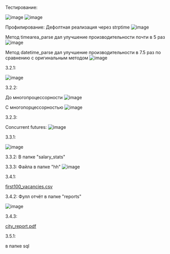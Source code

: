 Тестирование:

![image](https://user-images.githubusercontent.com/94864786/206857625-38034d65-ded7-4e8a-aa1d-c936a282e5d8.png)
![image](https://user-images.githubusercontent.com/94864786/206852393-fbe4aa10-2bd3-4303-8a2d-9908e2717ea7.png)

Профилирование:
Дефолтная реализация через strptime
![image](https://user-images.githubusercontent.com/94864786/208408443-203b3c77-ea7c-4e98-8fba-1eee58598010.png)

Метод timearea_parse дал улучшение производительности почти в 5 раз
![image](https://user-images.githubusercontent.com/94864786/208408647-916ee0b7-18de-4906-bba9-ffef16b7f60c.png)

Метод datetime_parse дал улучшение производительности в 7.5 раз по сравнению с оригинальным методом
![image](https://user-images.githubusercontent.com/94864786/208408826-63da1625-2efa-4e50-9ce9-b2a8b9f68986.png)


3.2.1:

![image](https://user-images.githubusercontent.com/94864786/209554548-ac3d5fbf-d0f5-47a6-96dd-1a9f095c1fae.png)


3.2.2:

До многопроцессорности
![image](https://user-images.githubusercontent.com/94864786/209555046-88d54538-c827-471b-9071-cda9e2bf5caa.png)

C многопорцессорностью
![image](https://user-images.githubusercontent.com/94864786/209555481-e142f113-fdb8-4fd4-af60-340c400b31e5.png)

3.2.3:

Concurrent futures:
![image](https://user-images.githubusercontent.com/94864786/209555911-ef23cf00-9615-4f93-97c8-069f63506322.png)


3.3.1:

![image](https://user-images.githubusercontent.com/94864786/209678040-0de09856-46ae-4547-a56c-ab4ec7a91a5b.png)

3.3.2:
В папке "salary_stats"


3.3.3:
Файла в папке "hh"
![image](https://user-images.githubusercontent.com/94864786/209706565-7c85a485-c566-4cf6-82b5-c1472fc73537.png)

3.4.1:

[first100_vacancies.csv](https://github.com/lceneo/Osminin/files/10318668/first100_vacancies.csv)

3.4.2: 
Фулл отчёт в папке "reports"

![image](https://user-images.githubusercontent.com/94864786/209802134-e8dc350a-224a-4262-a98c-97fa385159d3.png)

3.4.3:


[city_report.pdf](https://github.com/lceneo/Osminin/files/10318681/city_report.pdf)

3.5.1:

в папке sql
